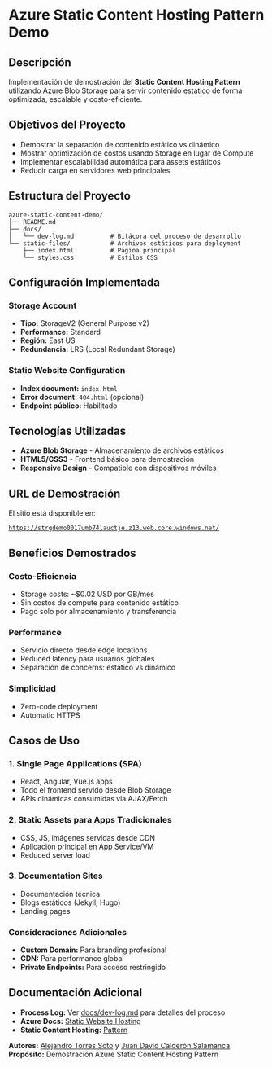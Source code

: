 # Azure Static Content Hosting Pattern Demo

## Descripción

Implementación de demostración del **Static Content Hosting Pattern** utilizando Azure Blob Storage para servir contenido estático de forma optimizada, escalable y costo-eficiente.

## Objetivos del Proyecto

- Demostrar la separación de contenido estático vs dinámico
- Mostrar optimización de costos usando Storage en lugar de Compute
- Implementar escalabilidad automática para assets estáticos
- Reducir carga en servidores web principales

## Estructura del Proyecto

```
azure-static-content-demo/
├── README.md
├── docs/
│   └── dev-log.md          # Bitácora del proceso de desarrollo
└── static-files/           # Archivos estáticos para deployment
    ├── index.html          # Página principal
    └── styles.css          # Estilos CSS

```

## Configuración Implementada

### Storage Account

- **Tipo:** StorageV2 (General Purpose v2)
- **Performance:** Standard
- **Región:** East US
- **Redundancia:** LRS (Local Redundant Storage)

### Static Website Configuration

- **Index document:** `index.html`
- **Error document:** `404.html` (opcional)
- **Endpoint público:** Habilitado

## Tecnologías Utilizadas

- **Azure Blob Storage** - Almacenamiento de archivos estáticos
- **HTML5/CSS3** - Frontend básico para demostración
- **Responsive Design** - Compatible con dispositivos móviles

## URL de Demostración

El sitio está disponible en:

[`https://strgdemo0017umb74lauctje.z13.web.core.windows.net/`](https://strgdemo0017umb74lauctje.z13.web.core.windows.net/)

## Beneficios Demostrados

### Costo-Eficiencia

- Storage costs: ~$0.02 USD por GB/mes
- Sin costos de compute para contenido estático
- Pago solo por almacenamiento y transferencia

### Performance

- Servicio directo desde edge locations
- Reduced latency para usuarios globales
- Separación de concerns: estático vs dinámico

### Simplicidad

- Zero-code deployment
- Automatic HTTPS

## Casos de Uso

### 1. **Single Page Applications (SPA)**

- React, Angular, Vue.js apps
- Todo el frontend servido desde Blob Storage
- APIs dinámicas consumidas via AJAX/Fetch

### 2. **Static Assets para Apps Tradicionales**

- CSS, JS, imágenes servidas desde CDN
- Aplicación principal en App Service/VM
- Reduced server load

### 3. **Documentation Sites**

- Documentación técnica
- Blogs estáticos (Jekyll, Hugo)
- Landing pages

### Consideraciones Adicionales

- **Custom Domain:** Para branding profesional
- **CDN:** Para performance global
- **Private Endpoints:** Para acceso restringido

## Documentación Adicional

- **Process Log:** Ver [docs/dev-log.md](./docs/dev-log.md) para detalles del proceso
- **Azure Docs:** [Static Website Hosting](https://docs.microsoft.com/azure/storage/blobs/storage-blob-static-website)
- **Static Content Hosting:** [Pattern](https://learn.microsoft.com/en-us/azure/architecture/patterns/static-content-hosting)

**Autores:** [Alejandro Torres Soto](https://github.com/AlejandroTorres05) y [Juan David Calderón Salamanca](https://github.com/juanC773)
**Propósito:** Demostración Azure Static Content Hosting Pattern
